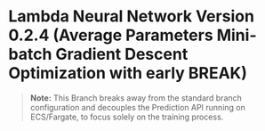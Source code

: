 # Lambda Neural Network Version 0.2.4 (Average Parameters Mini-batch Gradient Descent Optimization with early BREAK)

>**Note:** This Branch breaks away from the standard branch configuration and decouples the Prediction API running on ECS/Fargate, to focus solely on the training process.